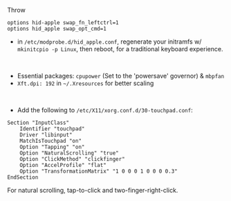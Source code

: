 Throw
```
options hid-apple swap_fn_leftctrl=1
options hid_apple swap_opt_cmd=1
```
- in `/etc/modprobe.d/hid_apple.conf`, regenerate your initramfs w/ `mkinitcpio -p Linux`, then reboot, for a traditional keyboard experience.
<br>   

- Essential packages: `cpupower` (Set to the 'powersave' governor)  & `mbpfan`
- `Xft.dpi: 192` in `~/.Xresources` for better scaling
<br>   

- Add the following to `/etc/X11/xorg.conf.d/30-touchpad.conf`:
```
Section "InputClass"
    Identifier "touchpad"
    Driver "libinput"
    MatchIsTouchpad "on"
    Option "Tapping" "on"
    Option "NaturalScrolling" "true"
    Option "ClickMethod" "clickfinger"
    Option "AccelProfile" "flat"
    Option "TransformationMatrix" "1 0 0 0 1 0 0 0 0.3"
EndSection
```
For natural scrolling, tap-to-click and two-finger-right-click.
